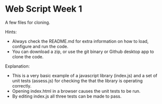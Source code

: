 # Web Script Week 1

A few files for cloning.

Hints:
* Always check the README.md for extra information on how to load, configure and run the code.
* You can download a zip, or use the git binary or Github desktop app to clone the code.

Explanation:
* This is a very basic example of a javascript library (index.js) and a set of unit tests (assess.js) for checking the that the library is operating correctly.
* Opening index.html in a browser causes the unit tests to be run.
* By editing index.js all three tests can be made to pass.
